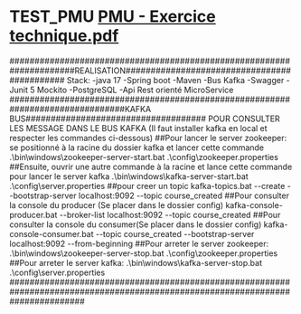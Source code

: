 # TEST_PMU [PMU - Exercice technique.pdf](https://github.com/HardCode2022/TEST_PMU/files/10770548/PMU.-.Exercice.technique.pdf)
#####################################################################REALISATION############################################
Stack:
-java 17
-Spring boot
-Maven
-Bus Kafka
-Swagger
-Junit 5 Mockito
-PostgreSQL 
-Api Rest orienté MicroService
###############################################################################KAFKA BUS####################################
POUR CONSULTER LES MESSAGE DANS LE BUS KAFKA (Il faut installer kafka en local et respecter les commandes ci-dessous) 
##Pour lancer le server zookeeper: se positionné à la racine du dossier kafka et lancer cette commande
.\bin\windows\zookeeper-server-start.bat .\config\zookeeper.properties
##Ensuite, ouvrir une autre commande à la racine et lance cette commande pour lancer le server kafka
.\bin\windows\kafka-server-start.bat .\config\server.properties
##pour creer un topic 
kafka-topics.bat --create --bootstrap-server localhost:9092 --topic course_created
##Pour consulter la console du producer (Se placer dans le dossier config)
kafka-console-producer.bat --broker-list localhost:9092 --topic course_created
##Pour consulter la console du consumer(Se placer dans le dossier config)
kafka-console-consumer.bat --topic course_created --bootstrap-server localhost:9092 --from-beginning
##Pour arreter le server zookeeper:
.\bin\windows\zookeeper-server-stop.bat .\config\zookeeper.properties
##Pour arreter le server kafka:
.\bin\windows\kafka-server-stop.bat .\config\server.properties
###############################################################################################################################

